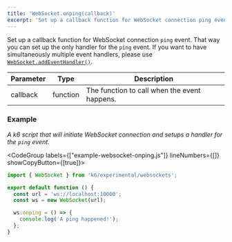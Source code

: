 ```yaml
---
title: 'WebSocket.onping(callback)'
excerpt: 'Set up a callback function for WebSocket connection ping event.'
---
```


Set up a callback function for WebSocket connection `ping` event. That way you can set up the only handler for the `ping` event. If you want to have simultaneously multiple event handlers, please use [`WebSocket.addEventHandler()`](/javascript-api/k6-experimental/websockets/websocket/websocket-addeventlistener).

| Parameter | Type     | Description                                  |
| --------- | -------- | -------------------------------------------- |
| callback  | function | The function to call when the event happens. |

### Example

_A k6 script that will initiate WebSocket connection and setups a handler for the `ping` event._

<CodeGroup labels={["example-websocket-onping.js"]} lineNumbers={[]} showCopyButton={[true]}>

```javascript
import { WebSocket } from 'k6/experimental/websockets';

export default function () {
  const url = 'ws://localhost:10000';
  const ws = new WebSocket(url);

  ws.onping = () => {
    console.log('A ping happened!');
  };
}
```

</CodeGroup>
